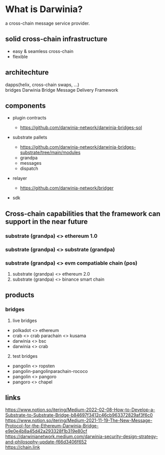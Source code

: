 # What is Darwinia?

a cross-chain message service provider.

## solid cross-chain infrastructure

* easy & seamless cross-chain
* flexible

## architechture

dapps(helix, cross-chain swaps, ...)  
bridges
Darwinia Bridge Message Delivery Framework  


## components

* plugin contracts
    * https://github.com/darwinia-network/darwinia-bridges-sol

* substrate pallets
    * https://github.com/darwinia-network/darwinia-bridges-substrate/tree/main/modules
    * grandpa
    * messages
    * dispatch
    
* relayer
    * https://github.com/darwinia-network/bridger

* sdk

## Cross-chain capabilities that the framework can support in the near future

### substrate (grandpa) <> ethereum 1.0

### substrate (grandpa) <> substrate (grandpa)

### substrate (grandpa) <> evm compatiable chain (pos)

1. substrate (grandpa) <> ethereum 2.0
2. substrate (grandpa) <> binance smart chain

## products

### bridges

1. live bridges
* polkadot <> ethereum
* crab <> crab parachain <> kusama
* darwinia <> bsc
* darwinia <> crab

2. test bridges
* pangolin <> ropsten
* pangolin-pangolinparachain-rococo
* pangolin <> pangoro
* pangoro <> chapel

## links
https://www.notion.so/itering/Medium-2022-02-08-How-to-Develop-a-Substrate-to-Substrate-Bridge-b84697f3412c46cb963372829af3f6c0  
https://www.notion.so/itering/Medium-2021-11-19-The-New-Message-Protocol-for-the-Ethereum-Darwinia-Bridge-e9e0e4b8a45d42a293328f1b319e80cf  
https://darwinianetwork.medium.com/darwinia-security-design-strategy-and-philosophy-update-f66d3406f652  
https://chain.link  

